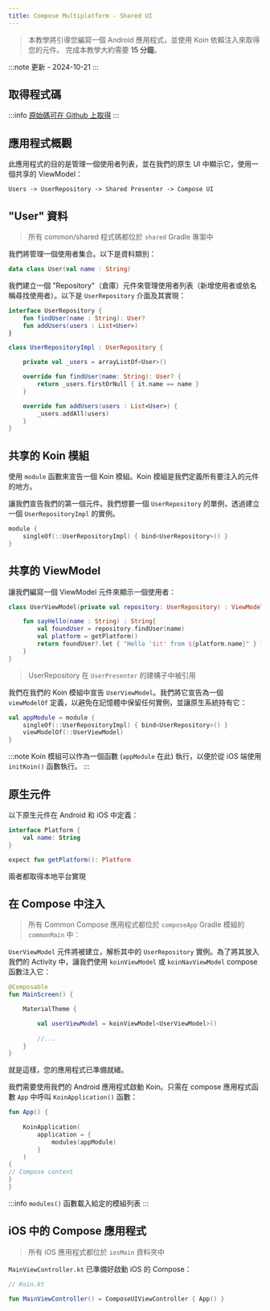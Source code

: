 ```yaml
---
title: Compose Multiplatform - Shared UI
---
```

> 本教學將引導您編寫一個 Android 應用程式，並使用 Koin 依賴注入來取得您的元件。
> 完成本教學大約需要 __15 分鐘__。

:::note
更新 - 2024-10-21
:::

## 取得程式碼

:::info
[原始碼可在 Github 上取得](https://github.com/InsertKoinIO/koin-getting-started/tree/main/ComposeMultiplatform)
:::

## 應用程式概觀

此應用程式的目的是管理一個使用者列表，並在我們的原生 UI 中顯示它，使用一個共享的 ViewModel：

`Users -> UserRepository -> Shared Presenter -> Compose UI`

## "User" 資料

> 所有 common/shared 程式碼都位於 `shared` Gradle 專案中

我們將管理一個使用者集合。以下是資料類別：

```kotlin
data class User(val name : String)
```

我們建立一個 "Repository"（倉庫）元件來管理使用者列表（新增使用者或依名稱尋找使用者）。以下是 `UserRepository` 介面及其實現：

```kotlin
interface UserRepository {
    fun findUser(name : String): User?
    fun addUsers(users : List<User>)
}

class UserRepositoryImpl : UserRepository {

    private val _users = arrayListOf<User>()

    override fun findUser(name: String): User? {
        return _users.firstOrNull { it.name == name }
    }

    override fun addUsers(users : List<User>) {
        _users.addAll(users)
    }
}
```

## 共享的 Koin 模組

使用 `module` 函數來宣告一個 Koin 模組。Koin 模組是我們定義所有要注入的元件的地方。

讓我們宣告我們的第一個元件。我們想要一個 `UserRepository` 的單例，透過建立一個 `UserRepositoryImpl` 的實例。

```kotlin
module {
    singleOf(::UserRepositoryImpl) { bind<UserRepository>() }
}
```

## 共享的 ViewModel

讓我們編寫一個 ViewModel 元件來顯示一個使用者：

```kotlin
class UserViewModel(private val repository: UserRepository) : ViewModel() {

    fun sayHello(name : String) : String{
        val foundUser = repository.findUser(name)
        val platform = getPlatform()
        return foundUser?.let { "Hello '$it' from ${platform.name}" } ?: "User '$name' not found!"
    }
}
```

> UserRepository 在 `UserPresenter` 的建構子中被引用

我們在我們的 Koin 模組中宣告 `UserViewModel`。我們將它宣告為一個 `viewModelOf` 定義，以避免在記憶體中保留任何實例，並讓原生系統持有它：

```kotlin
val appModule = module {
    singleOf(::UserRepositoryImpl) { bind<UserRepository>() }
    viewModelOf(::UserViewModel)
}
```

:::note
Koin 模組可以作為一個函數 (`appModule` 在此) 執行，以便於從 iOS 端使用 `initKoin()` 函數執行。
:::

## 原生元件

以下原生元件在 Android 和 iOS 中定義：

```kotlin
interface Platform {
    val name: String
}

expect fun getPlatform(): Platform
```

兩者都取得本地平台實現

## 在 Compose 中注入

> 所有 Common Compose 應用程式都位於 `composeApp` Gradle 模組的 `commonMain` 中：

`UserViewModel` 元件將被建立，解析其中的 `UserRepository` 實例。為了將其放入我們的 Activity 中，讓我們使用 `koinViewModel` 或 `koinNavViewModel` compose 函數注入它：

```kotlin
@Composable
fun MainScreen() {

    MaterialTheme {

        val userViewModel = koinViewModel<UserViewModel>()
        
        //...
    }
}
```

就是這樣，您的應用程式已準備就緒。

我們需要使用我們的 Android 應用程式啟動 Koin。只需在 compose 應用程式函數 `App` 中呼叫 `KoinApplication()` 函數：

```kotlin
fun App() {
    
    KoinApplication(
        application = {
            modules(appModule)
        }
    )
{
// Compose content
}
}
```

:::info
`modules()` 函數載入給定的模組列表
:::

## iOS 中的 Compose 應用程式

> 所有 iOS 應用程式都位於 `iosMain` 資料夾中

`MainViewController.kt` 已準備好啟動 iOS 的 Compose：

```kotlin
// Koin.kt

fun MainViewController() = ComposeUIViewController { App() }
```
